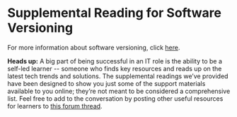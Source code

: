 # Supplemental Reading for Software Versioning

For more information about software versioning, click [here](https://en.wikipedia.org/wiki/Software_versioning).

**Heads up:** A big part of being successful in an IT role is the ability to be a self-led learner -- someone who finds key resources and reads up on the latest tech trends and solutions. The supplemental readings we’ve provided have been designed to show you just some of the support materials available to you online; they’re not meant to be considered a comprehensive list. Feel free to add to the conversation by posting other useful resources for learners to [this forum thread](https://www.coursera.org/learn/technical-support-fundamentals/discussions/weeks/5/threads/3Ud6so60Ee2-ahKXxFFB4w).